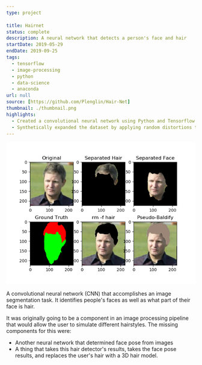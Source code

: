 ```yaml
---
type: project

title: Hairnet
status: complete
description: A neural network that detects a person's face and hair
startDate: 2019-05-29
endDate: 2019-09-25
tags:
  - tensorflow
  - image-processing
  - python
  - data-science
  - anaconda
url: null
source: [https://github.com/Plenglin/Hair-Net]
thumbnail: ./thumbnail.png
highlights:
  - Created a convolutional neural network using Python and Tensorflow to detect people’s hair and faces in real-time.
  - Synthetically expanded the dataset by applying random distortions to training data.
---
```


![Results of the CNN on a single image](./thumbnail.png)

A convolutional neural network (CNN) that accomplishes an image segmentation task. It identifies people's faces as well as what part of their face is hair.

It was originally going to be a component in an image processing pipeline that would allow the user to simulate different hairstyles. The missing components for this were:

- Another neural network that determined face pose from images
- A thing that takes this hair detector's results, takes the face pose results, and replaces the user's hair with a 3D hair model.
